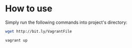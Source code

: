 How to use
=====

Simply run the following commands into project's directory:

``` bash
wget http://bit.ly/VagrantFile
```

``` bash
vagrant up
```